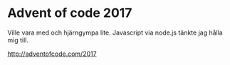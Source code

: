 # Advent of code 2017

Ville vara med och hjärngympa lite. Javascript via node.js tänkte jag hålla mig till.

http://adventofcode.com/2017
